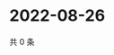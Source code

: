 # 2022-08-26

共 0 条

<!-- BEGIN WEIBO -->
<!-- 最后更新时间 Fri Aug 26 2022 05:15:28 GMT+0800 (China Standard Time) -->

<!-- END WEIBO -->

